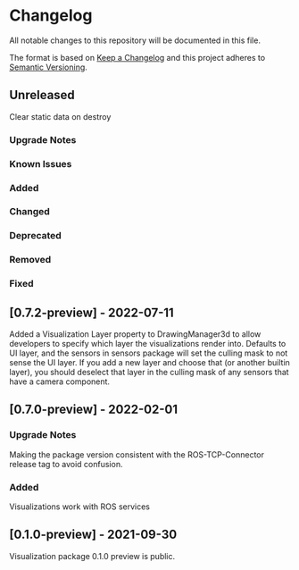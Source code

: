 # Changelog

All notable changes to this repository will be documented in this file.

The format is based on [Keep a Changelog](http://keepachangelog.com/en/1.0.0/) and this project adheres to [Semantic Versioning](http://semver.org/spec/v2.0.0.html).


## Unreleased

Clear static data on destroy

### Upgrade Notes

### Known Issues

### Added

### Changed

### Deprecated

### Removed

### Fixed

## [0.7.2-preview] - 2022-07-11

Added a Visualization Layer property to DrawingManager3d to allow developers to specify which layer the visualizations render into.
   Defaults to UI layer, and the sensors in sensors package will set the culling mask to not sense the UI layer. If you add a new layer
   and choose that (or another builtin layer), you should deselect that layer in the culling mask of any sensors that have a camera component.

## [0.7.0-preview] - 2022-02-01

### Upgrade Notes

Making the package version consistent with the ROS-TCP-Connector release tag to avoid confusion.

### Added

Visualizations work with ROS services


## [0.1.0-preview] - 2021-09-30

Visualization package 0.1.0 preview is public.
